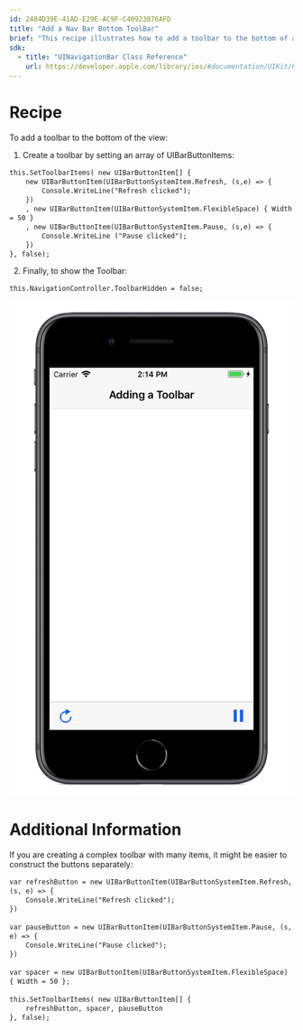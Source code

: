 ```yaml
---
id: 2484D39E-41AD-E29E-AC9F-C40923876AFD
title: "Add a Nav Bar Bottom ToolBar"
brief: "This recipe illustrates how to add a toolbar to the bottom of a view."
sdk:
  - title: "UINavigationBar Class Reference" 
    url: https://developer.apple.com/library/ios/#documentation/UIKit/Reference/UINavigationBar_Class/Reference/UINavigationBar.html
---
```


<a name="Recipe" class="injected"></a>


# Recipe

To add a toolbar to the bottom of the view:

<ol><li>Create a toolbar by setting an array of UIBarButtonItems:</li></ol>


```
this.SetToolbarItems( new UIBarButtonItem[] {
    new UIBarButtonItem(UIBarButtonSystemItem.Refresh, (s,e) => {
        Console.WriteLine("Refresh clicked");
    })
    , new UIBarButtonItem(UIBarButtonSystemItem.FlexibleSpace) { Width = 50 }
    , new UIBarButtonItem(UIBarButtonSystemItem.Pause, (s,e) => {
        Console.WriteLine ("Pause clicked");
    })
}, false);
```

<ol start="2"><li>Finally, to show the Toolbar: </li></ol>


```
this.NavigationController.ToolbarHidden = false;
```
![](Images/image_bottom.png)

 <a name="Additional_Information" class="injected"></a>


# Additional Information

If you are creating a complex toolbar with many items, it might be easier to
construct the buttons separately:

```
var refreshButton = new UIBarButtonItem(UIBarButtonSystemItem.Refresh, (s, e) => {
    Console.WriteLine("Refresh clicked");
})

var pauseButton = new UIBarButtonItem(UIBarButtonSystemItem.Pause, (s, e) => {
    Console.WriteLine("Pause clicked");
})

var spacer = new UIBarButtonItem(UIBarButtonSystemItem.FlexibleSpace) { Width = 50 };

this.SetToolbarItems( new UIBarButtonItem[] {
    refreshButton, spacer, pauseButton
}, false);
```

